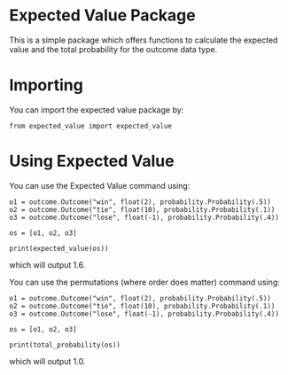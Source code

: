 # Expected Value Package

This is a simple package which offers functions to calculate the expected value and the total probability for the outcome data type. 

# Importing

You can import the expected value package by:
``` 
from expected_value import expected_value
```

# Using Expected Value

You can use the Expected Value command using:
```
o1 = outcome.Outcome("win", float(2), probability.Probability(.5))
o2 = outcome.Outcome("tie", float(10), probability.Probability(.1))
o3 = outcome.Outcome("lose", float(-1), probability.Probability(.4))

os = [o1, o2, o3]

print(expected_value(os))
```
which will output 1.6.

You can use the permutations (where order does matter) command using:
```
o1 = outcome.Outcome("win", float(2), probability.Probability(.5))
o2 = outcome.Outcome("tie", float(10), probability.Probability(.1))
o3 = outcome.Outcome("lose", float(-1), probability.Probability(.4))

os = [o1, o2, o3]

print(total_probability(os))
```
which will output 1.0.

